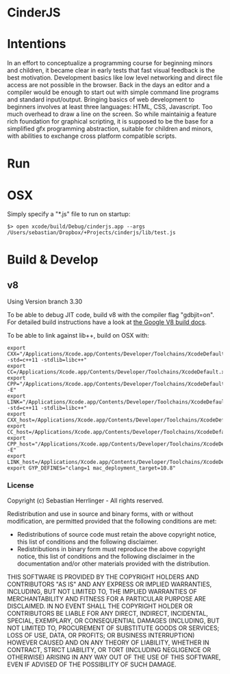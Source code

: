 # CinderJS

# Intentions
In an effort to conceptualize a programming course for beginning minors and children,
it became clear in early tests that fast visual feedback is the best motivation.
Development basics like low level networking and direct file access are not possible in the browser. 
Back in the days an editor and a compiler would be enough
to start out with simple command line programs and standard input/output.
Bringing basics of web development to beginners involves at least three languages: HTML, CSS, Javascript.
Too much overhead to draw a line on the screen.
So while maintainig a feature rich foundation for graphical scripting, 
it is supposed to be the base for a simplified gfx programming abstraction, suitable for children and minors,
with abilities to exchange cross platform compatible scripts.

# Run
# OSX
Simply specify a "*.js" file to run on startup:  
```
$> open xcode/build/Debug/cinderjs.app --args /Users/sebastian/Dropbox/+Projects/cinderjs/lib/test.js
```

# Build & Develop
## v8
Using Version branch 3.30

To be able to debug JIT code, build v8 with the compiler flag "gdbjit=on".
For detailed build instructions have a look at [the Google V8 build docs](https://developers.google.com/v8/build).

To be able to link against lib++, build on OSX with:  
```
export CXX="/Applications/Xcode.app/Contents/Developer/Toolchains/XcodeDefault.xctoolchain/usr/bin/clang++ -std=c++11 -stdlib=libc++"
export CC=/Applications/Xcode.app/Contents/Developer/Toolchains/XcodeDefault.xctoolchain/usr/bin/clang
export CPP="/Applications/Xcode.app/Contents/Developer/Toolchains/XcodeDefault.xctoolchain/usr/bin/clang -E"
export LINK="/Applications/Xcode.app/Contents/Developer/Toolchains/XcodeDefault.xctoolchain/usr/bin/clang++ -std=c++11 -stdlib=libc++"
export CXX_host=/Applications/Xcode.app/Contents/Developer/Toolchains/XcodeDefault.xctoolchain/usr/bin/clang++
export CC_host=/Applications/Xcode.app/Contents/Developer/Toolchains/XcodeDefault.xctoolchain/usr/bin/clang
export CPP_host="/Applications/Xcode.app/Contents/Developer/Toolchains/XcodeDefault.xctoolchain/usr/bin/clang -E"
export LINK_host=/Applications/Xcode.app/Contents/Developer/Toolchains/XcodeDefault.xctoolchain/usr/bin/clang++
export GYP_DEFINES="clang=1 mac_deployment_target=10.8"
```


### License

Copyright (c) Sebastian Herrlinger - All rights reserved.

Redistribution and use in source and binary forms, with or without modification, are permitted provided that
the following conditions are met:

* Redistributions of source code must retain the above copyright notice, this list of conditions and
the following disclaimer.
* Redistributions in binary form must reproduce the above copyright notice, this list of conditions and
the following disclaimer in the documentation and/or other materials provided with the distribution.

THIS SOFTWARE IS PROVIDED BY THE COPYRIGHT HOLDERS AND CONTRIBUTORS "AS IS" AND ANY EXPRESS OR IMPLIED
WARRANTIES, INCLUDING, BUT NOT LIMITED TO, THE IMPLIED WARRANTIES OF MERCHANTABILITY AND FITNESS FOR A
PARTICULAR PURPOSE ARE DISCLAIMED. IN NO EVENT SHALL THE COPYRIGHT HOLDER OR CONTRIBUTORS BE LIABLE FOR
ANY DIRECT, INDIRECT, INCIDENTAL, SPECIAL, EXEMPLARY, OR CONSEQUENTIAL DAMAGES (INCLUDING, BUT NOT LIMITED
TO, PROCUREMENT OF SUBSTITUTE GOODS OR SERVICES; LOSS OF USE, DATA, OR PROFITS; OR BUSINESS INTERRUPTION)
HOWEVER CAUSED AND ON ANY THEORY OF LIABILITY, WHETHER IN CONTRACT, STRICT LIABILITY, OR TORT (INCLUDING
NEGLIGENCE OR OTHERWISE) ARISING IN ANY WAY OUT OF THE USE OF THIS SOFTWARE, EVEN IF ADVISED OF THE
POSSIBILITY OF SUCH DAMAGE.